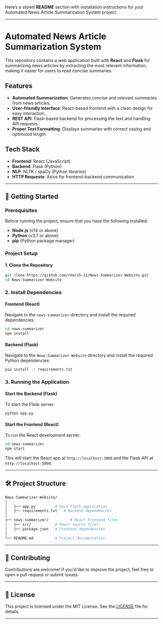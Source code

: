 Here’s a styled **README** section with installation instructions for your Automated News Article Summarization System project:

---

# Automated News Article Summarization System

This repository contains a web application built with **React** and **Flask** for summarizing news articles by extracting the most relevant information, making it easier for users to read concise summaries.

## Features

- **Automated Summarization**: Generates concise and relevant summaries from news articles.
- **User-friendly Interface**: React-based frontend with a clean design for easy interaction.
- **REST API**: Flask-based backend for processing the text and handling API requests.
- **Proper Text Formatting**: Displays summaries with correct casing and optimized length.

## Tech Stack

- **Frontend**: React (JavaScript)
- **Backend**: Flask (Python)
- **NLP**: NLTK / spaCy (Python libraries)
- **HTTP Requests**: Axios for frontend-backend communication

---

## 🚀 Getting Started

### Prerequisites

Before running the project, ensure that you have the following installed:

- **Node.js** (v14 or above)
- **Python** (v3.7 or above)
- **pip** (Python package manager)

### Project Setup

#### 1. Clone the Repository

```bash
git clone https://github.com/rHarsh-11/News-Summarizer-Website.git
cd News-Summarizer-Website
```

### 2. Install Dependencies

#### Frontend (React)

Navigate to the `news-summarizer` directory and install the required dependencies:

```bash
cd news-summarizer
npm install
```

#### Backend (Flask)

Navigate to the `News-Summarizer-Website` directory and install the required Python dependencies:

```bash
pip install -r requirements.txt
```

### 3. Running the Application

#### Start the Backend (Flask)

To start the Flask server:

```bash
python app.py
```

#### Start the Frontend (React)

To run the React development server:

```bash
cd news-summarizer
npm start
```

This will start the React app at `http://localhost:3000` and the Flask API at `http://localhost:5000`.

---

## 🛠️ Project Structure

```bash
News-Summarizer-Website/
│
│   ├── app.py         # Main Flask application
│   ├── requirements.txt   # Backend dependencies
│
├── news-summarizer/          # React frontend files
│   ├── src/           # React source files
│   ├── package.json   # Frontend dependencies
│
└── README.md          # Project documentation
```

---

## 🤝 Contributing

Contributions are welcome! If you'd like to improve the project, feel free to open a pull request or submit issues.

---

## 📝 License

This project is licensed under the MIT License. See the [LICENSE](LICENSE) file for details.

---
